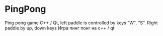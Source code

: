 # PingPong
Ping pong game C++ / Qt, left paddle is controlled by keys "W", "S". Right paddle by up, down keys
Игра пинг понг на с++ / qt
